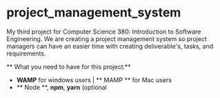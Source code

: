 # project_management_system
My third project for Computer Science 380: Introduction to Software Engineering. We are creating a project management system so project managers can have an easier time with creating deliverable's, tasks, and requirements. 

** What you need to have for this project:** 
- **WAMP** for windows users | ** MAMP ** for Mac users
- ** Node **, **npm**, **yarn** (optional
